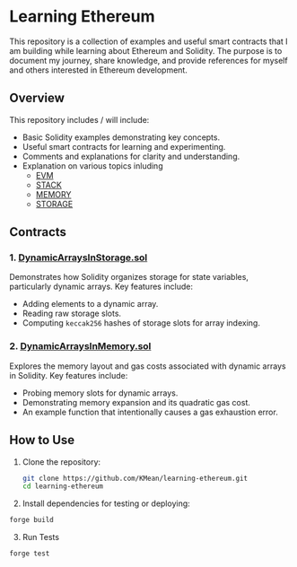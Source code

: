 # Learning Ethereum

This repository is a collection of examples and useful smart contracts that I am building while learning about Ethereum and Solidity. The purpose is to document my journey, share knowledge, and provide references for myself and others interested in Ethereum development.

## Overview

This repository includes / will include:
- Basic Solidity examples demonstrating key concepts.
- Useful smart contracts for learning and experimenting.
- Comments and explanations for clarity and understanding.
- Explanation on various topics inluding
   - [EVM](Lessons/EVM/The%20EVM.md)
   - [STACK](Lessons/EVM/STACK/stack.md)
   - [MEMORY](Lessons/EVM/MEMORY/memory.md)
   - [STORAGE](Lessons/EVM/STORAGE/storage.md)

## Contracts

### 1. [DynamicArraysInStorage.sol](src/storage/DynamicArraysInStorage.sol)
Demonstrates how Solidity organizes storage for state variables, particularly dynamic arrays. Key features include:
- Adding elements to a dynamic array.
- Reading raw storage slots.
- Computing `keccak256` hashes of storage slots for array indexing.

### 2. [DynamicArraysInMemory.sol](src/memory/DynamicArraysInMemory.sol)
Explores the memory layout and gas costs associated with dynamic arrays in Solidity. Key features include:
- Probing memory slots for dynamic arrays.
- Demonstrating memory expansion and its quadratic gas cost.
- An example function that intentionally causes a gas exhaustion error.


## How to Use

1. Clone the repository:
   ```bash
   git clone https://github.com/KMean/learning-ethereum.git
   cd learning-ethereum
   ```
2. Install dependencies for testing or deploying:
```bash
forge build
```
3. Run Tests
```bash
forge test
```